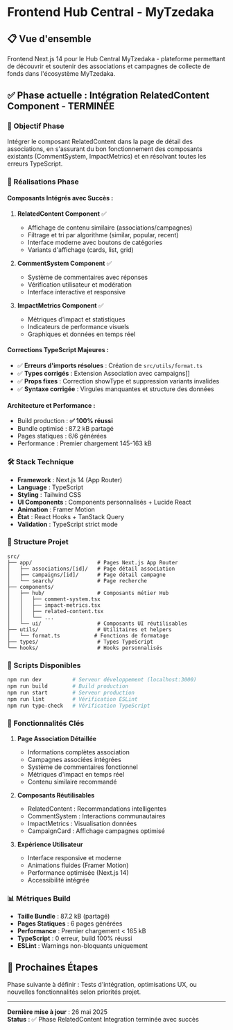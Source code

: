 # Frontend Hub Central - MyTzedaka

## 📋 Vue d'ensemble

Frontend Next.js 14 pour le Hub Central MyTzedaka - plateforme permettant de découvrir et soutenir des associations et campagnes de collecte de fonds dans l'écosystème MyTzedaka.

## ✅ Phase actuelle : Intégration RelatedContent Component - TERMINÉE

### 🎯 Objectif Phase
Intégrer le composant RelatedContent dans la page de détail des associations, en s'assurant du bon fonctionnement des composants existants (CommentSystem, ImpactMetrics) et en résolvant toutes les erreurs TypeScript.

### 🚀 Réalisations Phase

#### **Composants Intégrés avec Succès :**
1. **RelatedContent Component** ✅
   - Affichage de contenu similaire (associations/campagnes)
   - Filtrage et tri par algorithme (similar, popular, recent)
   - Interface moderne avec boutons de catégories
   - Variants d'affichage (cards, list, grid)

2. **CommentSystem Component** ✅
   - Système de commentaires avec réponses
   - Vérification utilisateur et modération
   - Interface interactive et responsive

3. **ImpactMetrics Component** ✅
   - Métriques d'impact et statistiques
   - Indicateurs de performance visuels
   - Graphiques et données en temps réel

#### **Corrections TypeScript Majeures :**
- ✅ **Erreurs d'imports résolues** : Création de `src/utils/format.ts`
- ✅ **Types corrigés** : Extension Association avec campaigns[]
- ✅ **Props fixes** : Correction showType et suppression variants invalides
- ✅ **Syntaxe corrigée** : Virgules manquantes et structure des données

#### **Architecture et Performance :**
- Build production : **✅ 100% réussi**
- Bundle optimisé : 87.2 kB partagé
- Pages statiques : 6/6 générées
- Performance : Premier chargement 145-163 kB

### 🛠️ Stack Technique

- **Framework** : Next.js 14 (App Router)
- **Language** : TypeScript
- **Styling** : Tailwind CSS
- **UI Components** : Components personnalisés + Lucide React
- **Animation** : Framer Motion
- **État** : React Hooks + TanStack Query
- **Validation** : TypeScript strict mode

### 📁 Structure Projet

```
src/
├── app/                     # Pages Next.js App Router
│   ├── associations/[id]/   # Page détail association
│   ├── campaigns/[id]/      # Page détail campagne
│   └── search/              # Page recherche
├── components/
│   ├── hub/                 # Composants métier Hub
│   │   ├── comment-system.tsx
│   │   ├── impact-metrics.tsx
│   │   ├── related-content.tsx
│   │   └── ...
│   └── ui/                  # Composants UI réutilisables
├── utils/                   # Utilitaires et helpers
│   └── format.ts           # Fonctions de formatage
├── types/                   # Types TypeScript
└── hooks/                   # Hooks personnalisés
```

### 🔧 Scripts Disponibles

```bash
npm run dev          # Serveur développement (localhost:3000)
npm run build        # Build production
npm run start        # Serveur production
npm run lint         # Vérification ESLint
npm run type-check   # Vérification TypeScript
```

### 🌟 Fonctionnalités Clés

1. **Page Association Détaillée**
   - Informations complètes association
   - Campagnes associées intégrées
   - Système de commentaires fonctionnel
   - Métriques d'impact en temps réel
   - Contenu similaire recommandé

2. **Composants Réutilisables**
   - RelatedContent : Recommandations intelligentes
   - CommentSystem : Interactions communautaires
   - ImpactMetrics : Visualisation données
   - CampaignCard : Affichage campagnes optimisé

3. **Expérience Utilisateur**
   - Interface responsive et moderne
   - Animations fluides (Framer Motion)
   - Performance optimisée (Next.js 14)
   - Accessibilité intégrée

### 📊 Métriques Build

- **Taille Bundle** : 87.2 kB (partagé)
- **Pages Statiques** : 6 pages générées
- **Performance** : Premier chargement < 165 kB
- **TypeScript** : 0 erreur, build 100% réussi
- **ESLint** : Warnings non-bloquants uniquement

## 🚀 Prochaines Étapes

Phase suivante à définir : Tests d'intégration, optimisations UX, ou nouvelles fonctionnalités selon priorités projet.

---

**Dernière mise à jour** : 26 mai 2025  
**Status** : ✅ Phase RelatedContent Integration terminée avec succès
